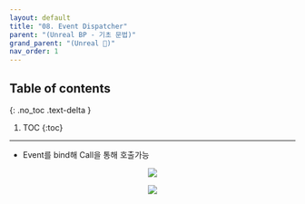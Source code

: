 ```yaml
---
layout: default
title: "08. Event Dispatcher"
parent: "(Unreal BP - 기초 문법)"
grand_parent: "(Unreal 🚀)"
nav_order: 1
---
```


## Table of contents
{: .no_toc .text-delta }

1. TOC
{:toc}

---

* Event를 bind해 Call을 통해 호출가능

<p align="center">
  <img src="https://taehyungs-programming-blog.github.io/blog/assets/images/unreal/bp-1/bp-1-8-1.png"/>
</p>

<p align="center">
  <img src="https://taehyungs-programming-blog.github.io/blog/assets/images/unreal/bp-1/bp-1-8-2.png"/>
</p>